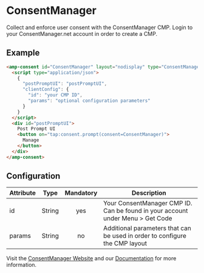 <!---
Copyright 2019 The AMP HTML Authors. All Rights Reserved.

Licensed under the Apache License, Version 2.0 (the "License");
you may not use this file except in compliance with the License.
You may obtain a copy of the License at

      http://www.apache.org/licenses/LICENSE-2.0

Unless required by applicable law or agreed to in writing, software
distributed under the License is distributed on an "AS-IS" BASIS,
WITHOUT WARRANTIES OR CONDITIONS OF ANY KIND, either express or implied.
See the License for the specific language governing permissions and
limitations under the License.
-->

# ConsentManager

Collect and enforce user consent with the ConsentManager CMP. Login to your ConsentManager.net account in order to create a CMP.

## Example

```html
<amp-consent id="ConsentManager" layout="nodisplay" type="ConsentManager">
  <script type="application/json">
    {
      "postPromptUI": "postPromptUI",
      "clientConfig": {
        "id": "your CMP ID",
        "params": "optional configuration parameters"
      }
    }
  </script>
  <div id="postPromptUI">
    Post Prompt UI
    <button on="tap:consent.prompt(consent=ConsentManager)">
      Manage
    </button>
  </div>
</amp-consent>
```

## Configuration

| Attribute |  Type  | Mandatory | Description                                                                    |
| --------- | :----: | :-------: | ------------------------------------------------------------------------------ |
| id        | String |    yes    | Your ConsentManager CMP ID. Can be found in your account under Menu > Get Code |
| params    | String |    no     | Additional parameters that can be used in order to configure the CMP layout    |

Visit the [ConsentManager Website](https://www.consentmanager.net/) and our [Documentation](https://help.consentmanager.net/books/cmp/page/using-the-cmp-with-amp-websites) for more information.
